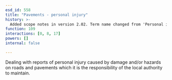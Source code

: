```yaml
---
esd_id: 558
title: "Pavements - personal injury"
history: >-
  Added scope notes in version 2.02. Term name changed from 'Personal injury' to 'Roads - pavements - personal injury' in version 3.00. Name changed to 'Pavements - personal injury' in version 4.00.
function: 109
interactions: [0, 8, 17]
powers: []
internal: false

---
```


Dealing with reports of personal injury caused by damage and/or hazards on roads and pavements which it is the responsibility of the local authority to maintain.


